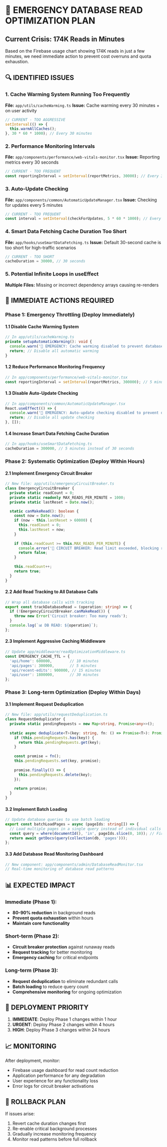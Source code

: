 # 🚨 EMERGENCY DATABASE READ OPTIMIZATION PLAN

## Current Crisis: 174K Reads in Minutes

Based on the Firebase usage chart showing 174K reads in just a few minutes, we need immediate action to prevent cost overruns and quota exhaustion.

## 🔍 IDENTIFIED ISSUES

### 1. **Cache Warming System Running Too Frequently**
**File:** `app/utils/cacheWarming.ts`
**Issue:** Cache warming every 30 minutes + on user activity
```typescript
// CURRENT - TOO AGGRESSIVE
setInterval(() => {
  this.warmAllCaches();
}, 30 * 60 * 1000); // Every 30 minutes
```

### 2. **Performance Monitoring Intervals**
**File:** `app/components/performance/web-vitals-monitor.tsx`
**Issue:** Reporting metrics every 30 seconds
```typescript
// CURRENT - TOO FREQUENT
const reportingInterval = setInterval(reportMetrics, 30000); // Every 30s
```

### 3. **Auto-Update Checking**
**File:** `app/components/common/AutomaticUpdateManager.tsx`
**Issue:** Checking for updates every 5 minutes
```typescript
// CURRENT - TOO FREQUENT
const interval = setInterval(checkForUpdates, 5 * 60 * 1000); // Every 5 minutes
```

### 4. **Smart Data Fetching Cache Duration Too Short**
**File:** `app/hooks/useSmartDataFetching.ts`
**Issue:** Default 30-second cache is too short for high-traffic scenarios
```typescript
// CURRENT - TOO SHORT
cacheDuration = 30000, // 30 seconds
```

### 5. **Potential Infinite Loops in useEffect**
**Multiple Files:** Missing or incorrect dependency arrays causing re-renders

## 🚀 IMMEDIATE ACTIONS REQUIRED

### Phase 1: Emergency Throttling (Deploy Immediately)

#### 1.1 Disable Cache Warming System
```typescript
// In app/utils/cacheWarming.ts
private setupAutomaticWarming(): void {
  console.warn('🚨 EMERGENCY: Cache warming disabled to prevent database read crisis');
  return; // Disable all automatic warming
}
```

#### 1.2 Reduce Performance Monitoring Frequency
```typescript
// In app/components/performance/web-vitals-monitor.tsx
const reportingInterval = setInterval(reportMetrics, 300000); // 5 minutes instead of 30s
```

#### 1.3 Disable Auto-Update Checking
```typescript
// In app/components/common/AutomaticUpdateManager.tsx
React.useEffect(() => {
  console.warn('🚨 EMERGENCY: Auto-update checking disabled to prevent database reads');
  return; // Disable all update checking
}, []);
```

#### 1.4 Increase Smart Data Fetching Cache Duration
```typescript
// In app/hooks/useSmartDataFetching.ts
cacheDuration = 300000, // 5 minutes instead of 30 seconds
```

### Phase 2: Systematic Optimization (Deploy Within Hours)

#### 2.1 Implement Emergency Circuit Breaker
```typescript
// New file: app/utils/emergencyCircuitBreaker.ts
class EmergencyCircuitBreaker {
  private static readCount = 0;
  private static readonly MAX_READS_PER_MINUTE = 1000;
  private static lastReset = Date.now();

  static canMakeRead(): boolean {
    const now = Date.now();
    if (now - this.lastReset > 60000) {
      this.readCount = 0;
      this.lastReset = now;
    }
    
    if (this.readCount >= this.MAX_READS_PER_MINUTE) {
      console.error('🚨 CIRCUIT BREAKER: Read limit exceeded, blocking request');
      return false;
    }
    
    this.readCount++;
    return true;
  }
}
```

#### 2.2 Add Read Tracking to All Database Calls
```typescript
// Wrap all database calls with tracking
export const trackDatabaseRead = (operation: string) => {
  if (!EmergencyCircuitBreaker.canMakeRead()) {
    throw new Error('Circuit breaker: Too many reads');
  }
  console.log(`📊 DB READ: ${operation}`);
};
```

#### 2.3 Implement Aggressive Caching Middleware
```typescript
// Update app/middleware/readOptimizationMiddleware.ts
const EMERGENCY_CACHE_TTL = {
  'api/home': 600000,        // 10 minutes
  'api/pages': 300000,       // 5 minutes
  'api/recent-edits': 900000, // 15 minutes
  'api/user': 1800000,       // 30 minutes
};
```

### Phase 3: Long-term Optimization (Deploy Within Days)

#### 3.1 Implement Request Deduplication
```typescript
// New file: app/utils/requestDeduplication.ts
class RequestDeduplicator {
  private static pendingRequests = new Map<string, Promise<any>>();
  
  static async deduplicate<T>(key: string, fn: () => Promise<T>): Promise<T> {
    if (this.pendingRequests.has(key)) {
      return this.pendingRequests.get(key);
    }
    
    const promise = fn();
    this.pendingRequests.set(key, promise);
    
    promise.finally(() => {
      this.pendingRequests.delete(key);
    });
    
    return promise;
  }
}
```

#### 3.2 Implement Batch Loading
```typescript
// Update database queries to use batch loading
export const batchLoadPages = async (pageIds: string[]) => {
  // Load multiple pages in a single query instead of individual calls
  const query = where(documentId(), 'in', pageIds.slice(0, 10)); // Firestore limit
  return await getDocs(query(collection(db, 'pages')));
};
```

#### 3.3 Add Database Read Monitoring Dashboard
```typescript
// New component: app/components/admin/DatabaseReadMonitor.tsx
// Real-time monitoring of database read patterns
```

## 📊 EXPECTED IMPACT

### Immediate (Phase 1):
- **80-90% reduction** in background reads
- **Prevent quota exhaustion** within hours
- **Maintain core functionality**

### Short-term (Phase 2):
- **Circuit breaker protection** against runaway reads
- **Request tracking** for better monitoring
- **Emergency caching** for critical endpoints

### Long-term (Phase 3):
- **Request deduplication** to eliminate redundant calls
- **Batch loading** to reduce query count
- **Comprehensive monitoring** for ongoing optimization

## 🚨 DEPLOYMENT PRIORITY

1. **IMMEDIATE**: Deploy Phase 1 changes within 1 hour
2. **URGENT**: Deploy Phase 2 changes within 4 hours  
3. **HIGH**: Deploy Phase 3 changes within 24 hours

## 📈 MONITORING

After deployment, monitor:
- Firebase usage dashboard for read count reduction
- Application performance for any degradation
- User experience for any functionality loss
- Error logs for circuit breaker activations

## 🔧 ROLLBACK PLAN

If issues arise:
1. Revert cache duration changes first
2. Re-enable critical background processes
3. Gradually increase monitoring frequency
4. Monitor read patterns before full rollback
